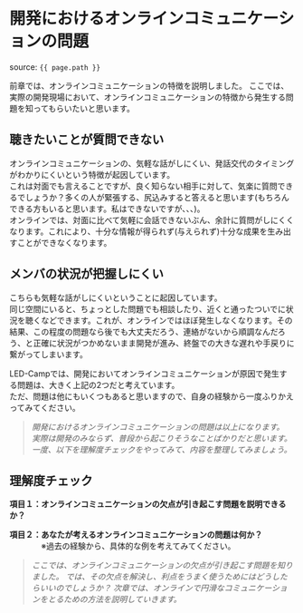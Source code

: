 # 開発におけるオンラインコミュニケーションの問題
source: `{{ page.path }}`

前章では、オンラインコミュニケーションの特徴を説明しました。
ここでは、実際の開発現場において、オンラインコミュニケーションの特徴から発生する問題を知ってもらいたいと思います。

## 聴きたいことが質問できない
オンラインコミュニケーションの、気軽な話がしにくい、発話交代のタイミングがわかりにくいという特徴が起因しています。<br>
これは対面でも言えることですが、良く知らない相手に対して、気楽に質問できるでしょうか？多くの人が緊張する、尻込みすると答えると思います(もちろんできる方もいると思います。私はできないですが、、、)。<br>
オンラインでは、対面に比べて気軽に会話できないぶん、余計に質問がしにくくなります。これにより、十分な情報が得られず(与えられず)十分な成果を生み出すことができなくなります。

## メンバの状況が把握しにくい
こちらも気軽な話がしにくいということに起因しています。<br>
同じ空間にいると、ちょっとした問題でも相談したり、近くと通ったついでに状況を聴くなどできます。これが、オンラインではほぼ発生しなくなります。その結果、この程度の問題なら後でも大丈夫だろう、連絡がないから順調なんだろう、と正確に状況がつかめないまま開発が進み、終盤での大きな遅れや手戻りに繋がってしまいます。

LED-Campでは、開発においてオンラインコミュニケーションが原因で発生する問題は、大きく上記の2つだと考えています。<br>
ただ、問題は他にもいくつもあると思いますので、自身の経験から一度ふりかえってみてください。

> *開発におけるオンラインコミュニケーションの問題は以上になります。*<br>
> *実際は開発のみならず、普段から起こりそうなことばかりだと思います。*
> *一度、以下を理解度チェックをやってみて、内容を整理してみましょう。*

## 理解度チェック

**項目１：オンラインコミュニケーションの欠点が引き起こす問題を説明できるか？**

**項目２：あなたが考えるオンラインコミュニケーションの問題は何か？**<br>
&emsp;&emsp;&emsp;&emsp;※過去の経験から、具体的な例を考えてみてください。

> *ここでは、オンラインコミュニケーションの欠点が引き起こす問題を知りました。*
> *では、その欠点を解決し、利点をうまく使うためにはどうしたらいいのでしょうか？*
> *次章では、オンラインで円滑なコミュニケーションをとるための方法を説明していきます。*